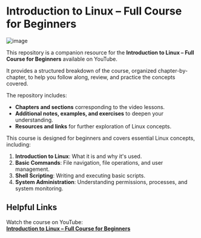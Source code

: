 # Introduction to Linux – Full Course for Beginners  
![image](https://github.com/user-attachments/assets/43f20d7a-c7ed-45cd-b583-f5e5f606644c)

This repository is a companion resource for the **Introduction to Linux – Full Course for Beginners** available on YouTube.

It provides a structured breakdown of the course, organized chapter-by-chapter, to help you follow along, review, and practice the concepts covered.

The repository includes:

- **Chapters and sections** corresponding to the video lessons.
- **Additional notes, examples, and exercises** to deepen your understanding.
- **Resources and links** for further exploration of Linux concepts.

This course is designed for beginners and covers essential Linux concepts, including:

1. **Introduction to Linux**: What it is and why it's used.
2. **Basic Commands**: File navigation, file operations, and user management.
3. **Shell Scripting**: Writing and executing basic scripts.
4. **System Administration**: Understanding permissions, processes, and system monitoring.

## Helpful Links

Watch the course on YouTube:  
[**Introduction to Linux – Full Course for Beginners**](https://www.youtube.com/watch?v=sWbUDq4S6Y8)
